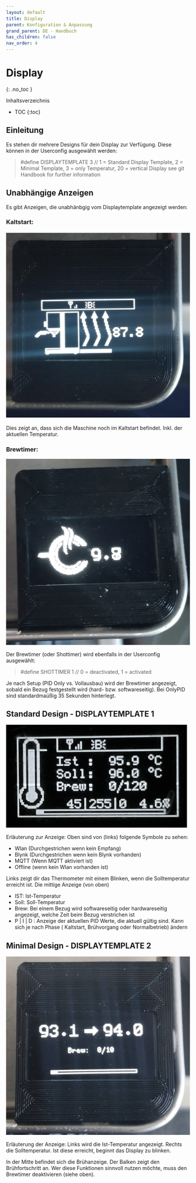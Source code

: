 ```yaml
---
layout: default
title: Display
parent: Konfiguration & Anpassung
grand_parent: DE - Handbuch
has_children: false
nav_order: 4
---
```


# Display
{: .no_toc }

Inhaltsverzeichnis

* TOC
{:toc}

## Einleitung
Es stehen dir mehrere Designs für dein Display zur Verfügung.
Diese können in der Userconfig ausgewählt werden:

> #define DISPLAYTEMPLATE 3          // 1 = Standard Display Template, 2 = Minimal Template, 3 = only Temperatur, 20 = vertical Display see git Handbook for further information

## Unabhängige Anzeigen
Es gibt Anzeigen, die unabhänbgig vom Displaytemplate angezeigt werden:

### Kaltstart:
![Displayanzeige Kaltstart](../../img/disp-kaltstart.jpg)

Dies zeigt an, dass sich die Maschine noch im Kaltstart befindet. Inkl. der aktuellen Temperatur.

### Brewtimer:
![Brewtimer](../../img/disp-brewtimer.jpg)

Der Brewtimer (oder Shottimer) wird ebenfalls in der Userconfig ausgewählt:

> #define SHOTTIMER 1                // 0 = deactivated, 1 = activated

Je nach Setup (PID Only vs. Vollausbau) wird der Brewtimer angezeigt, sobald ein Bezug festgestellt wird (hard- bzw. softwareseitig).
Bei OnlyPID sind standardmaüßig 35 Sekunden hinterlegt. 


## Standard Design - DISPLAYTEMPLATE 1
![Display Template 1](../../img/Displaytemplate1.png)

Erläuterung zur Anzeige:
Oben sind von (links) folgende Symbole zu sehen:
* Wlan (Durchgestrichen wenn kein Empfang)
* Blynk (Durchgestrichen wenn kein Blynk vorhanden)
* MQTT (Wenn MQTT aktiviert ist)
* Offline (wenn kein Wlan vorhanden ist)

Links zeigt dir das Thermometer mit einem Blinken, wenn die Solltemperatur erreicht ist.
Die mittige Anzeige (von oben)
* IST: Ist-Temperatur
* Soll: Soll-Temperatur
* Brew: Bei einem Bezug wird softwareseitig oder hardwareseitig angezeigt, welche Zeit beim Bezug verstrichen ist
* P | I | D : Anzeige der aktuellen PID Werte, die aktuell gültig sind. Kann sich je nach Phase ( Kaltstart, Brühvorgang oder Normalbetrieb) ändern


## Minimal Design - DISPLAYTEMPLATE 2
![Display Template 2](../../img/disp-minimal-default.jpg)

Erläuterung der Anzeige:
Links wird die Ist-Temperatur angezeigt. Rechts die Solltemperatur. Ist diese erreicht, beginnt das Display zu blinken.

In der Mitte befindet sich die Brühanzeige. Der Balken zeigt den Brühfortschritt an. Wer diese Funktionen sinnvoll nutzen möchte, muss den Brewtimer deaktivieren (siehe oben). 
